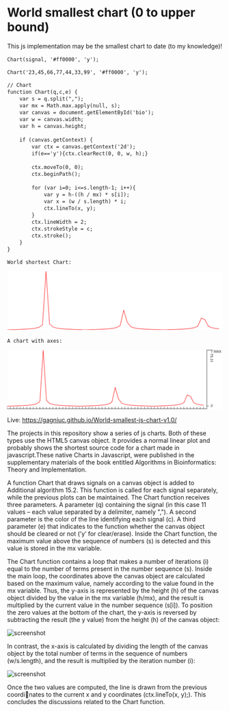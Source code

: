 # World smallest chart (0 to upper bound)

This js implementation may be the smallest chart to date (to my knowledge)!
```
Chart(signal, '#ff0000', 'y');
```

```
Chart('23,45,66,77,44,33,99', '#ff0000', 'y');
```


```
// Chart
function Chart(q,c,e) {
    var s = q.split(",");
    var mx = Math.max.apply(null, s);
    var canvas = document.getElementById('bio');
    var w = canvas.width;
    var h = canvas.height;
    
    if (canvas.getContext) {
        var ctx = canvas.getContext('2d');
        if(e=='y'){ctx.clearRect(0, 0, w, h);}
 
        ctx.moveTo(0, 0);
        ctx.beginPath();
        
        for (var i=0; i<=s.length-1; i++){
            var y = h-((h / mx) * s[i]);
            var x = (w / s.length) * i;
            ctx.lineTo(x, y);
        }
        ctx.lineWidth = 2;
        ctx.strokeStyle = c;
        ctx.stroke();
    }
}
```

```
World shortest Chart:
```
<kbd><img src="https://github.com/Gagniuc/World-smallest-js-chart-v1.0/blob/main/img/shortest_chart.png?raw=true"></kbd>

```
A chart with axes:
```
<kbd><img src="https://github.com/Gagniuc/World-smallest-js-chart-v1.0/blob/main/img/chart-axes.png?raw=true"></kbd>



Live: https://gagniuc.github.io/World-smallest-js-chart-v1.0/

The projects in this repository show a series of js charts. Both of these types use the HTML5 canvas object. It provides a normal linear plot and probably shows the shortest source code for a chart made in javascript.These native Charts in Javascript, were published in the supplementary materials of the book entitled Algorithms in Bioinformatics: Theory and Implementation.

A function Chart that draws signals on a canvas object is added to Additional
algorithm 15.2. This function is called for each signal separately, while the
previous plots can be maintained. The Chart function receives three parameters.
A parameter (q) containing the signal (in this case 11 values – each value
separated by a delimiter, namely ","). A second parameter is the color of the line
identifying each signal (c). A third parameter (e) that indicates to the function
whether the canvas object should be cleared or not (’y’ for clear/erase). Inside
the Chart function, the maximum value above the sequence of numbers (s) is
detected and this value is stored in the mx variable.

The Chart function contains
a loop that makes a number of iterations (i) equal to the number of terms
present in the number sequence (s). Inside the main loop, the coordinates
above the canvas object are calculated based on the maximum value, namely
according to the value found in the mx variable. Thus, the y-axis is represented
by the height (h) of the canvas object divided by the value in the mx variable
(h/mx), and the result is multiplied by the current value in the number sequence
(s[i]). To position the zero values at the bottom of the chart, the y-axis is
reversed by subtracting the result (the y value) from the height (h) of the canvas
object:

![screenshot](https://github.com/Gagniuc/World-smallest-chart/blob/main/img/x.png?raw=true)

In contrast, the x-axis is calculated by dividing the length of the canvas object by
the total number of terms in the sequence of numbers (w/s.length), and the
result is multiplied by the iteration number (i):

![screenshot](https://github.com/Gagniuc/World-smallest-chart/blob/main/img/y.png?raw=true)

Once the two values are computed, the line is drawn from the previous coordinates to the current x and y coordinates (ctx.lineTo(x, y);). This concludes
the discussions related to the Chart function.





